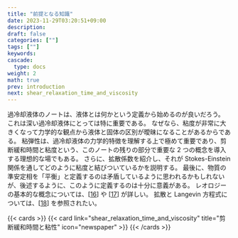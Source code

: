 ```yaml
---
title: "前提となる知識"
date: 2023-11-29T03:20:51+09:00
description:
draft: false
categories: [""]
tags: [""]
keywords:
cascade:
  type: docs
weight: 2
math: true
prev: introduction
next: shear_relaxation_time_and_viscosity
---
```


過冷却液体のノートは、液体とは何かという定義から始めるのが良いだろう。
これは深い過冷却液体にとっては特に重要である。
なぜなら、粘度が非常に大きくなって力学的な観点から液体と固体の区別が曖昧になることがあるからである。
粘弾性は、過冷却液体の力学的特徴を理解する上で極めて重要であり、剪断緩和時間と粘度という、このノートの残りの部分で重要な 2 つの概念を導入する理想的な場でもある。
さらに、拡散係数を紹介し、それが Stokes-Einstein 関係を通してどのように粘度と結びついているかを説明する。
最後に、物質の準安定相を「平衡」と定義するのは矛盾しているように思われるかもしれないが、後述するように、このように定義するのは十分に意義がある。
レオロジーの基本的な概念については、\[[16](https://ar5iv.labs.arxiv.org/html/0903.4264#bib.bib15)\] や \[[17](https://ar5iv.labs.arxiv.org/html/0903.4264#bib.bib16)\] が詳しい。
拡散と Langevin 方程式については、\[[18](https://ar5iv.labs.arxiv.org/html/0903.4264#bib.bib17)\] を参照されたい。

{{< cards >}}
{{< card link="shear_relaxation_time_and_viscosity" title="剪断緩和時間と粘性" icon="newspaper" >}}
{{< /cards >}}
